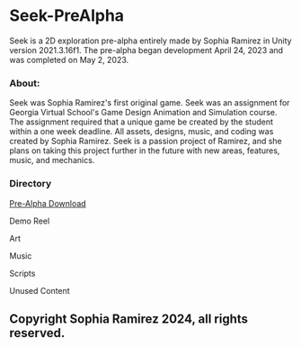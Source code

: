 # Seek-PreAlpha
Seek is a 2D exploration pre-alpha entirely made by Sophia Ramirez in Unity version 2021.3.16f1. The pre-alpha began development April 24, 2023 and was completed on May 2, 2023.

### About:

Seek was Sophia Ramirez's first original game. Seek was an assignment for Georgia Virtual School's Game Design Animation and Simulation course. The assignment required that a unique game be created by the student within a one week deadline. All assets, designs, music, and coding was created by Sophia Ramirez. Seek is a passion project of Ramirez, and she plans on taking this project further in the future with new areas, features, music, and mechanics.

### Directory

[Pre-Alpha Download](https://github.com/mooni121/Seek-PreAlpha/blob/main/Seek-Demo-Download.md)

Demo Reel

Art

Music

Scripts

Unused Content



## Copyright Sophia Ramirez 2024, all rights reserved.

